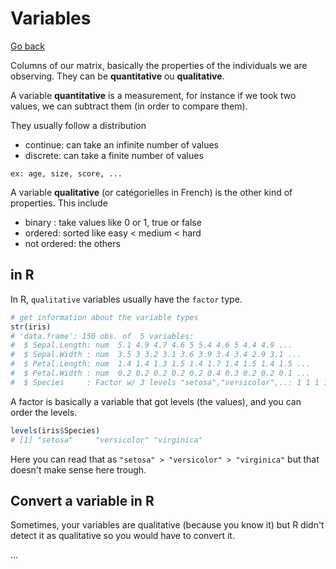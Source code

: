 # Variables

[Go back](..)

Columns of our matrix, basically the properties of the
individuals we are observing. They
can be **quantitative** ou **qualitative**.

A variable **quantitative** is a measurement, for instance
if we took two values, we can subtract them (in order to compare
them).

They usually follow a distribution

* continue: can take an infinite number of values
* discrete: can take a finite number of values

```
ex: age, size, score, ...
```

A variable **qualitative** (or catégorielles in French) 
is the other kind of properties. This include

* binary : take values like 0 or 1, true or false
* ordered: sorted like easy < medium < hard
* not ordered: the others

<div class="sr"></div>

## in R

In R, ``qualitative`` variables usually have the `factor` type.

```r
# get information about the variable types
str(iris)
# 'data.frame':	150 obs. of  5 variables:
#  $ Sepal.Length: num  5.1 4.9 4.7 4.6 5 5.4 4.6 5 4.4 4.9 ...
#  $ Sepal.Width : num  3.5 3 3.2 3.1 3.6 3.9 3.4 3.4 2.9 3.1 ...
#  $ Petal.Length: num  1.4 1.4 1.3 1.5 1.4 1.7 1.4 1.5 1.4 1.5 ...
#  $ Petal.Width : num  0.2 0.2 0.2 0.2 0.2 0.4 0.3 0.2 0.2 0.1 ...
#  $ Species     : Factor w/ 3 levels "setosa","versicolor",..: 1 1 1 1 1 1 1 1 1 1 ...
```

A factor is basically a variable that got levels (the values),
and you can order the levels.

```r
levels(iris$Species)
# [1] "setosa"     "versicolor" "virginica" 
```

Here you can read that as ``"setosa" > "versicolor" > "virginica"``
but that doesn't make sense here trough.

<div class="sl"></div>

## Convert a variable in R

Sometimes, your variables are qualitative (because you know it)
but R didn't detect it as qualitative so you would have
to convert it.

...